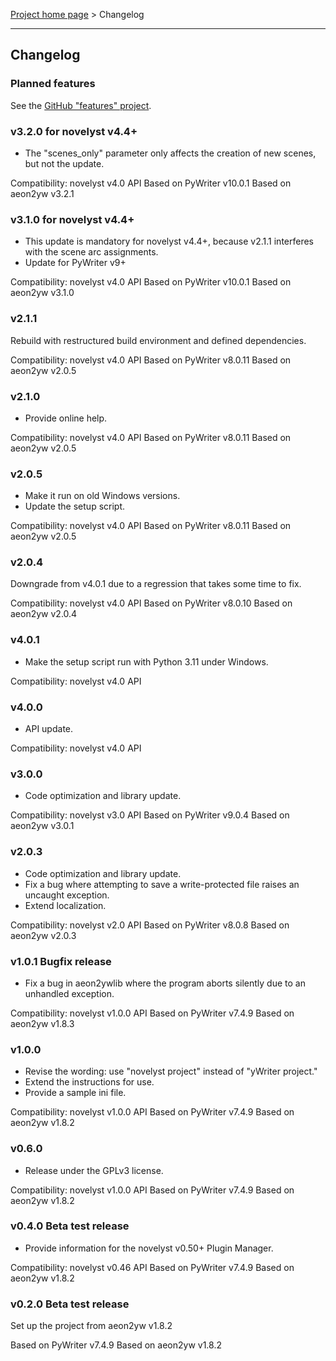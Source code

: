 [Project home page](index) > Changelog

------------------------------------------------------------------------

## Changelog

### Planned features

See the [GitHub "features" project](https://github.com/peter88213/novelyst_aeon2/projects/1).

### v3.2.0 for novelyst v4.4+

- The "scenes_only" parameter only affects the creation of new scenes, but not the update.

Compatibility: novelyst v4.0 API
Based on PyWriter v10.0.1
Based on aeon2yw v3.2.1

### v3.1.0 for novelyst v4.4+

- This update is mandatory for novelyst v4.4+, because v2.1.1 interferes with the scene arc assignments.
- Update for PyWriter v9+

Compatibility: novelyst v4.0 API
Based on PyWriter v10.0.1
Based on aeon2yw v3.1.0

### v2.1.1

Rebuild with restructured build environment and defined dependencies.

Compatibility: novelyst v4.0 API
Based on PyWriter v8.0.11
Based on aeon2yw v2.0.5

### v2.1.0

- Provide online help.

Compatibility: novelyst v4.0 API
Based on PyWriter v8.0.11
Based on aeon2yw v2.0.5

### v2.0.5

- Make it run on old Windows versions.
- Update the setup script.

Compatibility: novelyst v4.0 API
Based on PyWriter v8.0.11
Based on aeon2yw v2.0.5

### v2.0.4

Downgrade from v4.0.1 due to a regression that takes some time to fix.

Compatibility: novelyst v4.0 API
Based on PyWriter v8.0.10
Based on aeon2yw v2.0.4

### v4.0.1

- Make the setup script run with Python 3.11 under Windows.

Compatibility: novelyst v4.0 API

### v4.0.0

- API update. 

Compatibility: novelyst v4.0 API

### v3.0.0

- Code optimization and library update. 

Compatibility: novelyst v3.0 API
Based on PyWriter v9.0.4
Based on aeon2yw v3.0.1

### v2.0.3

- Code optimization and library update. 
- Fix a bug where attempting to save a write-protected file raises an uncaught exception.
- Extend localization.

Compatibility: novelyst v2.0 API
Based on PyWriter v8.0.8
Based on aeon2yw v2.0.3

### v1.0.1 Bugfix release

- Fix a bug in aeon2ywlib where the program aborts silently due to an unhandled exception.

Compatibility: novelyst v1.0.0 API
Based on PyWriter v7.4.9
Based on aeon2yw v1.8.3

### v1.0.0

- Revise the wording: use "novelyst project" instead of "yWriter project."
- Extend the instructions for use.
- Provide a sample ini file.

Compatibility: novelyst v1.0.0 API
Based on PyWriter v7.4.9
Based on aeon2yw v1.8.2

### v0.6.0

- Release under the GPLv3 license.

Compatibility: novelyst v1.0.0 API
Based on PyWriter v7.4.9
Based on aeon2yw v1.8.2

### v0.4.0 Beta test release

- Provide information for the novelyst v0.50+ Plugin Manager.

Compatibility: novelyst v0.46 API
Based on PyWriter v7.4.9
Based on aeon2yw v1.8.2

### v0.2.0 Beta test release

Set up the project from aeon2yw v1.8.2

Based on PyWriter v7.4.9
Based on aeon2yw v1.8.2

